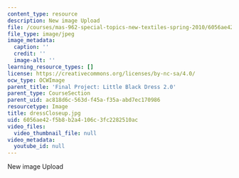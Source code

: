 ```yaml
---
content_type: resource
description: New image Upload
file: /courses/mas-962-special-topics-new-textiles-spring-2010/6056ae42f5b8b2a4106c3fc2282510ac_dressCloseup.jpg
file_type: image/jpeg
image_metadata:
  caption: ''
  credit: ''
  image-alt: ''
learning_resource_types: []
license: https://creativecommons.org/licenses/by-nc-sa/4.0/
ocw_type: OCWImage
parent_title: 'Final Project: Little Black Dress 2.0'
parent_type: CourseSection
parent_uid: ac818d6c-563d-f45a-f35a-abd7ec170986
resourcetype: Image
title: dressCloseup.jpg
uid: 6056ae42-f5b8-b2a4-106c-3fc2282510ac
video_files:
  video_thumbnail_file: null
video_metadata:
  youtube_id: null
---
```

New image Upload